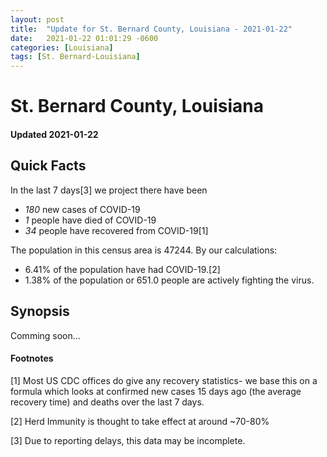 ```yaml
---
layout: post
title:  "Update for St. Bernard County, Louisiana - 2021-01-22"
date:   2021-01-22 01:01:29 -0600
categories: [Louisiana]
tags: [St. Bernard-Louisiana]
---
```


# St. Bernard County, Louisiana
#### Updated 2021-01-22

## Quick Facts

In the last 7 days[3] we project there have been
- *180* new cases of COVID-19
- *1* people have died of COVID-19
- *34* people have recovered from COVID-19[1]

The population in this census area is 47244. By our calculations:
- 6.41% of the population have had COVID-19.[2]
- 1.38% of the population or 651.0 people are actively fighting the virus.

## Synopsis

Comming soon...


#### Footnotes

[1] Most US CDC offices do give any recovery statistics- we base this on a formula which looks at confirmed new cases
15 days ago (the average recovery time) and deaths over the last 7 days.

[2] Herd Immunity is thought to take effect at around ~70-80%

[3] Due to reporting delays, this data may be incomplete.
 
    